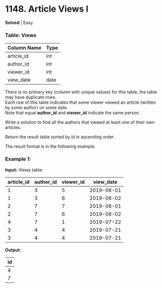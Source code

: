 # 1148. Article Views I

**Solved** | Easy

### Table: Views

| Column Name | Type    |
|-------------|---------|
| article_id  | int     |
| author_id   | int     |
| viewer_id   | int     |
| view_date   | date    |

There is no primary key (column with unique values) for this table, the table may have duplicate rows.  
Each row of this table indicates that some viewer viewed an article (written by some author) on some date.  
Note that equal **author_id** and **viewer_id** indicate the same person.

Write a solution to find all the authors that viewed at least one of their own articles.

Return the result table sorted by id in ascending order.

The result format is in the following example.

### Example 1:

**Input:**
Views table:

| article_id | author_id | viewer_id | view_date  |
|------------|-----------|-----------|------------|
| 1          | 3         | 5         | 2019-08-01 |
| 1          | 3         | 6         | 2019-08-02 |
| 2          | 7         | 7         | 2019-08-01 |
| 2          | 7         | 6         | 2019-08-02 |
| 4          | 7         | 1         | 2019-07-22 |
| 3          | 4         | 4         | 2019-07-21 |
| 3          | 4         | 4         | 2019-07-21 |

**Output:**

| id   |
|------|
| 4    |
| 7    |
